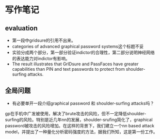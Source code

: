 # 写作笔记
## evaluation
- 第一段中gridsure的引用不出来。
- categories of advanced graphical password systems这个标题不妥
- 实验分成两个部分，第一部分验证indictor的合理性，第二部分说明神经网络的表达能力对indictor有影响。
- The result illustrates that GrIDsure and PassFaces 
have greater capabilities than PIN and text passwords to protect from shoulder-surfing attacks.
## 全局问题
- 有必要单开一段介绍graphical password 和 shoulder-surfing attacks吗？

gp在手机中广发被使用，解决了brute攻击的风险，但不一定降低shoulder-surfing的风险。特别是近几年nn的发展，shoulder-srufing简化了，graphical password被攻击的风险增加。在这样的背景下，我们建立一个nn based attack model，并提出了一种量化分析密码强度的方法，据我们所知，这是第一份工作。
